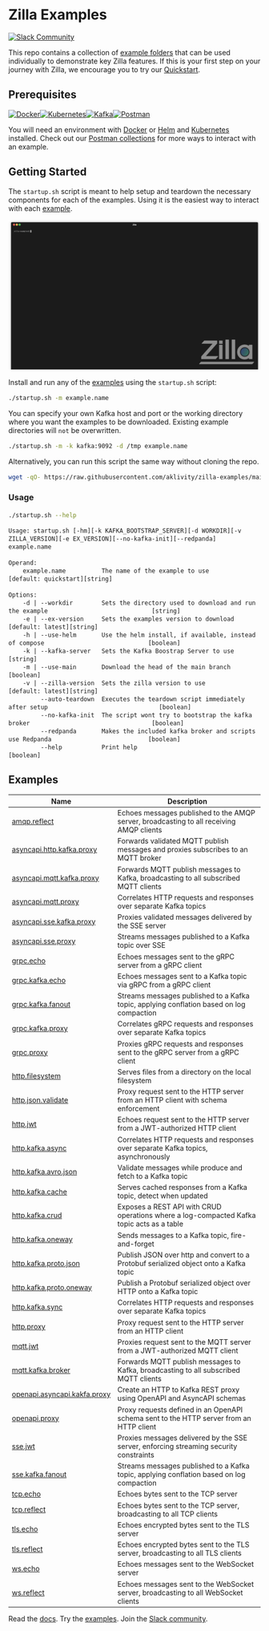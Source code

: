 # Zilla Examples

[![Slack Community][community-image]][community-join]

This repo contains a collection of [example folders](#examples) that can be used individually to demonstrate key Zilla features. If this is your first step on your journey with Zilla, we encourage you to try our [Quickstart](https://docs.aklivity.io/zilla/latest/how-tos/quickstart/).

## Prerequisites

[![Docker]][docker-install][![Kubernetes]][kubernetes-install][![Kafka]][kafka-install][![Postman]][postman-url]

You will need an environment with [Docker][docker-install] or [Helm][helm-install] and [Kubernetes][kubernetes-install] installed. Check out our [Postman collections][postman-url] for more ways to interact with an example.

## Getting Started

The `startup.sh` script is meant to help setup and teardown the necessary components for each of the examples. Using it is the easiest way to interact with each [example](#examples).

![demo](.assets/demo.gif)

Install and run any of the [examples](#examples) using the `startup.sh` script:

```bash
./startup.sh -m example.name
```

You can specify your own Kafka host and port or the working directory where you want the examples to be downloaded. Existing example directories will `not` be overwritten.

```bash
./startup.sh -m -k kafka:9092 -d /tmp example.name
```

Alternatively, you can run this script the same way without cloning the repo.

```bash
wget -qO- https://raw.githubusercontent.com/aklivity/zilla-examples/main/startup.sh | sh -s -- -m example.name
```

### Usage

```bash
./startup.sh --help
```

```text
Usage: startup.sh [-hm][-k KAFKA_BOOTSTRAP_SERVER][-d WORKDIR][-v ZILLA_VERSION][-e EX_VERSION][--no-kafka-init][--redpanda] example.name

Operand:
    example.name          The name of the example to use                                 [default: quickstart][string]

Options:
    -d | --workdir        Sets the directory used to download and run the example                             [string]
    -e | --ex-version     Sets the examples version to download                              [default: latest][string]
    -h | --use-helm       Use the helm install, if available, instead of compose                             [boolean]
    -k | --kafka-server   Sets the Kafka Boostrap Server to use                                               [string]
    -m | --use-main       Download the head of the main branch                                               [boolean]
    -v | --zilla-version  Sets the zilla version to use                                      [default: latest][string]
         --auto-teardown  Executes the teardown script immediately after setup                               [boolean]
         --no-kafka-init  The script wont try to bootstrap the kafka broker                                  [boolean]
         --redpanda       Makes the included kafka broker and scripts use Redpanda                           [boolean]
         --help           Print help                                                                         [boolean]
```

## Examples

| Name                                                         | Description                                                                               |
| ------------------------------------------------------------ | ----------------------------------------------------------------------------------------- |
| [amqp.reflect](amqp.reflect)                                 | Echoes messages published to the AMQP server, broadcasting to all receiving AMQP clients  |
| [asyncapi.http.kafka.proxy](asyncapi.http.kafka.proxy)       | Forwards validated MQTT publish messages and proxies subscribes to an MQTT broker         |
| [asyncapi.mqtt.kafka.proxy](asyncapi.mqtt.kafka.proxy)       | Forwards MQTT publish messages to Kafka, broadcasting to all subscribed MQTT clients      |
| [asyncapi.mqtt.proxy](asyncapi.mqtt.proxy)                   | Correlates HTTP requests and responses over separate Kafka topics                         |
| [asyncapi.sse.kafka.proxy](asyncapi.sse.kafka.proxy)         | Proxies validated messages delivered by the SSE server                                    |
| [asyncapi.sse.proxy](asyncapi.sse.proxy)                     | Streams messages published to a Kafka topic over SSE                                      |
| [grpc.echo](grpc.echo)                                       | Echoes messages sent to the gRPC server from a gRPC client                                |
| [grpc.kafka.echo](grpc.kafka.echo)                           | Echoes messages sent to a Kafka topic via gRPC from a gRPC client                         |
| [grpc.kafka.fanout](grpc.kafka.fanout)                       | Streams messages published to a Kafka topic, applying conflation based on log compaction  |
| [grpc.kafka.proxy](grpc.kafka.proxy)                         | Correlates gRPC requests and responses over separate Kafka topics                         |
| [grpc.proxy](grpc.proxy)                                     | Proxies gRPC requests and responses sent to the gRPC server from a gRPC client            |
| [http.filesystem](http.filesystem)                           | Serves files from a directory on the local filesystem                                     |
| [http.json.validate](http.json.validate)                     | Proxy request sent to the HTTP server from an HTTP client with schema enforcement         |
| [http.jwt](http.jwt)                                         | Echoes request sent to the HTTP server from a JWT-authorized HTTP client                  |
| [http.kafka.async](http.kafka.async)                         | Correlates HTTP requests and responses over separate Kafka topics, asynchronously         |
| [http.kafka.avro.json](http.kafka.avro.json)                 | Validate messages while produce and fetch to a Kafka topic                                |
| [http.kafka.cache](http.kafka.cache)                         | Serves cached responses from a Kafka topic, detect when updated                           |
| [http.kafka.crud](http.kafka.crud)                           | Exposes a REST API with CRUD operations where a log-compacted Kafka topic acts as a table |
| [http.kafka.oneway](http.kafka.oneway)                       | Sends messages to a Kafka topic, fire-and-forget                                          |
| [http.kafka.proto.json](http.kafka.proto.json)               | Publish JSON over http and convert to a Protobuf serialized object onto a Kafka topic     |
| [http.kafka.proto.oneway](http.kafka.proto.oneway)           | Publish a Protobuf serialized object over HTTP onto a Kafka topic                         |
| [http.kafka.sync](http.kafka.sync)                           | Correlates HTTP requests and responses over separate Kafka topics                         |
| [http.proxy](http.proxy)                                     | Proxy request sent to the HTTP server from an HTTP client                                 |
| [mqtt.jwt](mqtt.jwt)                                         | Proxies request sent to the MQTT server from a JWT-authorized MQTT client                 |
| [mqtt.kafka.broker](mqtt.kafka.broker)                       | Forwards MQTT publish messages to Kafka, broadcasting to all subscribed MQTT clients      |
| [openapi.asyncapi.kakfa.proxy](openapi.asyncapi.kakfa.proxy) | Create an HTTP to Kafka REST proxy using OpenAPI and AsyncAPI schemas                     |
| [openapi.proxy](openapi.proxy)                               | Proxy requests defined in an OpenAPI schema sent to the HTTP server from an HTTP client   |
| [sse.jwt](sse.jwt)                                           | Proxies messages delivered by the SSE server, enforcing streaming security constraints    |
| [sse.kafka.fanout](sse.kafka.fanout)                         | Streams messages published to a Kafka topic, applying conflation based on log compaction  |
| [tcp.echo](tcp.echo)                                         | Echoes bytes sent to the TCP server                                                       |
| [tcp.reflect](tcp.reflect)                                   | Echoes bytes sent to the TCP server, broadcasting to all TCP clients                      |
| [tls.echo](tls.echo)                                         | Echoes encrypted bytes sent to the TLS server                                             |
| [tls.reflect](tls.reflect)                                   | Echoes encrypted bytes sent to the TLS server, broadcasting to all TLS clients            |
| [ws.echo](ws.echo)                                           | Echoes messages sent to the WebSocket server                                              |
| [ws.reflect](ws.reflect)                                     | Echoes messages sent to the WebSocket server, broadcasting to all WebSocket clients       |

Read the [docs][zilla-docs].
Try the [examples][zilla-examples].
Join the [Slack community][community-join].

[community-image]: https://img.shields.io/badge/slack-@aklivitycommunity-blue.svg?logo=slack
[community-join]: https://join.slack.com/t/aklivitycommunity/shared_invite/zt-sy06wvr9-u6cPmBNQplX5wVfd9l2oIQ
[Docker]: https://img.shields.io/badge/docker-%230db7ed.svg?style=for-the-badge&logo=docker&logoColor=white
[Kubernetes]: https://img.shields.io/badge/kubernetes-%23326ce5.svg?style=for-the-badge&logo=kubernetes&logoColor=white
[Kafka]: https://img.shields.io/badge/Apache%20Kafka-000?style=for-the-badge&logo=apachekafka
[Postman]: https://img.shields.io/badge/Postman-FF6C37?style=for-the-badge&logo=postman&logoColor=white
[zilla-docs]: https://docs.aklivity.io/zilla
[zilla-examples]: https://github.com/aklivity/zilla-examples
[docker-install]: https://docs.docker.com/compose/gettingstarted/
[helm-install]: https://helm.sh/docs/intro/install/
[kubernetes-install]: https://kubernetes.io/docs/tasks/tools/
[kafka-install]: https://kafka.apache.org/
[postman-url]: https://www.postman.com/aklivity-zilla/
